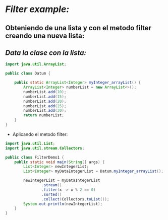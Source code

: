 # _Filter example:_

## Obteniendo de una lista y con el metodo filter creando una nueva lista:

## _Data la clase con la lista:_

```java
import java.util.ArrayList;

public class Datum {

    public static ArrayList<Integer> myInteger_arrayList() {
        ArrayList<Integer> numberList = new ArrayList<>();
        numberList.add(10);
        numberList.add(15);
        numberList.add(20);
        numberList.add(25);
        numberList.add(30);
        return numberList;
    }
}
```

- Aplicando el metodo filter:

```java
import java.util.List;
import java.util.stream.Collectors;

public class FilterDemo1 {
    public static void main(String[] args) {
        List<Integer> newIntegerList;
        List<Integer> myDataIntegerList = Datum.myInteger_arrayList();

        newIntegerList = myDataIntegerList
                .stream()
                .filter(x -> x % 2 == 0)
                .sorted()
                .collect(Collectors.toList());
        System.out.println(newIntegerList);
    }
}
```

